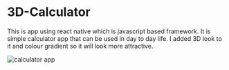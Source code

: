 # 3D-Calculator

This is app using react native which is javascript based framework.
It is simple calculator app that can be used in day to day life.
I added 3D look to it and colour gradient so it will look more attractive.

![calculator app](https://user-images.githubusercontent.com/65647905/150945796-1b4514d3-1582-4b23-b5bd-0afef6d7b361.JPG)

